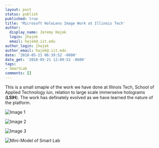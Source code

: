 ```yaml
---
layout: post
status: publish
published: true
title: 'Microsoft HoloLens Image Work at Illinois Tech'
author:
  display_name: Jeremy Hajek
  login: jhajek
  email: hajek@.iit.edu
author_login: jhajek
author_email: hajek@.iit.edu
date: '2018-05-21 06:39:52 -0600'
date_gmt: '2018-05-21 12:09:52 -0600'
tags: 
- SmartLab
comments: []
---
```


This is a small smaple of the work we have done at Illinois Tech, School of Applied Technology iun, relation to large scale immerseive holograms (**LSIH**).   The work has definately evolved as we have learned the nature of the platform.


![*Image 1*](/assets/2018/05/hl-tt-2.jpg)

![*Image 2*](/assets/2018/05/hl-tt.jpg)

![*Image 3*](/assets/2018/05/hl-tt-3.jpg)

![*Mini-Model of Smart Lab*](/assets/2018/05/hl-mini-lab.jpg)
